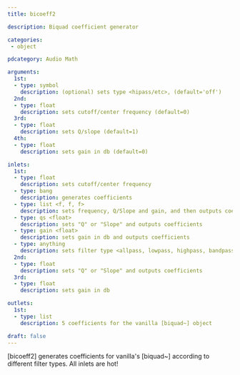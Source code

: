 ```yaml
---
title: bicoeff2

description: Biquad coefficient generator

categories:
 - object

pdcategory: Audio Math

arguments:
  1st:
  - type: symbol
    description: (optional) sets type <hipass/etc>, (default='off')
  2nd:
  - type: float
    description: sets cutoff/center frequency (default=0)
  3rd:
  - type: float
    description: sets Q/slope (default=1)
  4th:
  - type: float
    description: sets gain in db (default=0)

inlets:
  1st:
  - type: float
    description: sets cutoff/center frequency
  - type: bang
    description: generates coefficients
  - type: list <f, f, f>
    description: sets frequency, Q/Slope and gain, and then outputs coefficients
  - type: qs <float>
    description: sets "Q" or "Slope" and outputs coefficients
  - type: gain <float>
    description: sets gain in db and outputs coefficients
  - type: anything
    description: sets filter type <allpass, lowpass, highpass, bandpass, resonant, bandstop, eq, lowshelf, highshelf, off>. It takes 3 more optional arguments that set frequency, Q/Slope and gain
  2nd:
  - type: float
    description: sets "Q" or "Slope" and outputs coefficients
  3rd:
  - type: float
    description: sets gain in db

outlets:
  1st:
  - type: list
    description: 5 coefficients for the vanilla [biquad~] object

draft: false
---
```


[bicoeff2] generates coefficients for vanilla's [biquad~] according to different filter types. All inlets are hot!